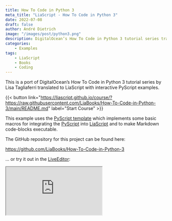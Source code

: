 ```yaml
---
title: How To Code in Python 3
meta_title: "LiaScript - How To Code in Python 3"
date: 2022-07-08
draft: false
author: André Dietrich
image: "/images/post/python3.png"
description: DigitalOcean’s How To Code in Python 3 tutorial series translated to LiaScript with interactive PyScript examples.
categories:
    - Examples
tags: 
    - LiaScript
    - Books
    - Coding
---
```


This is a port of DigitalOcean’s How To Code in Python 3 tutorial series by Lisa Tagliaferri translated to LiaScript with interactive PyScript examples.

{{< button link="https://liascript.github.io/course/?https://raw.githubusercontent.com/LiaBooks/How-To-Code-in-Python-3/main/README.md" label="Start Course" >}}

This example uses the [PyScript template](https://github.com/liaTemplates/PyScript) which implements some basic macros for integrating the
[PyScript](https://pyscript.net/) into [LiaScript](https://LiaScript.github.io)
and to make Markdown code-blocks executable.

The GitHub repository for this project can be found here:

https://github.com/LiaBooks/How-To-Code-in-Python-3

... or try it out in the [LiveEditor](https://liascript.github.io/LiveEditor/?/show/file/https://raw.githubusercontent.com/LiaBooks/How-To-Code-in-Python-3/main/README.md):

<iframe class="liveeditor" src="https://liascript.github.io/LiveEditor/?/show/file/https://raw.githubusercontent.com/LiaBooks/How-To-Code-in-Python-3/main/README.md"></iframe>